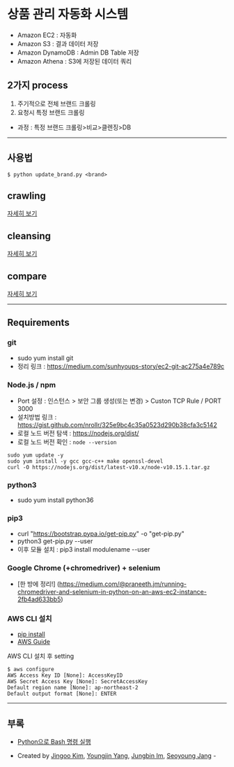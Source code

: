 # 상품 관리 자동화 시스템
- Amazon EC2 : 자동화
- Amazon S3  : 결과 데이터 저장
- Amazon DynamoDB : Admin DB Table 저장
- Amazon Athena : S3에 저장된 데이터 쿼리

## 2가지 process
1. 주기적으로 전체 브랜드 크롤링 
2. 요청시 특정 브랜드 크롤링 
- 과정 : 특정 브랜드 크롤링>비교>클렌징>DB

* * *

## 사용법
```
$ python update_brand.py <brand>
```

## crawling
[자세히 보기](./crawling)

## cleansing
[자세히 보기](./cleansing)


## compare
[자세히 보기](./compare)

* * *

## Requirements
### git
- sudo yum install git
- 정리 링크 : https://medium.com/sunhyoups-story/ec2-git-ac275a4e789c

### Node.js / npm
- Port 설정 : 인스턴스 > 보안 그룹 생성(또는 변경) > Custon TCP Rule  / PORT 3000
- 설치방법 링크 : https://gist.github.com/nrollr/325e9bc4c35a0523d290b38cfa3c5142
- 로컬 노드 버전 탐색 : https://nodejs.org/dist/
- 로컬 노드 버전 확인 : ```node --version```

```
sudo yum update -y
sudo yum install -y gcc gcc-c++ make openssl-devel
curl -O https://nodejs.org/dist/latest-v10.x/node-v10.15.1.tar.gz
```

### python3
- sudo yum install python36

### pip3
- curl "https://bootstrap.pypa.io/get-pip.py" -o "get-pip.py"
- python3 get-pip.py --user
- 이후 모듈 설치 : pip3 install modulename --user

### Google Chrome (+chromedriver) + selenium
- [한 방에 정리!] (https://medium.com/@praneeth.jm/running-chromedriver-and-selenium-in-python-on-an-aws-ec2-instance-2fb4ad633bb5)

### AWS CLI 설치 
- [pip install](https://docs.aws.amazon.com/ko_kr/cli/latest/userguide/install-windows.html#awscli-install-windows-path) 
- [AWS Guide](https://docs.aws.amazon.com/ko_kr/cli/latest/userguide/cli-chap-tutorial.html)

AWS CLI 설치 후 setting
```
$ aws configure
AWS Access Key ID [None]: AccessKeyID
AWS Secret Access Key [None]: SecretAccessKey
Default region name [None]: ap-northeast-2
Default output format [None]: ENTER
```

* * *


## 부록
- [Python으로 Bash 명령 실행](https://www.journaldev.com/16140/python-system-command-os-subprocess-call)





- Created by [Jingoo Kim](https://github.com/Kimjingoo), [Youngjin Yang](https://github.com/ojin0611), [Jungbin Im](https://github.com/dlawjdqls10), [Seoyoung Jang](https://github.com/Seoyoung1202) -